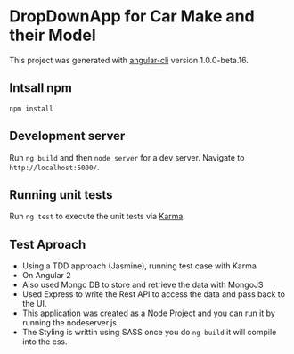 # DropDownApp for Car Make and their Model

This project was generated with [angular-cli](https://github.com/angular/angular-cli) version 1.0.0-beta.16.
## Intsall npm
 `npm install`
## Development server
Run `ng build` and then `node server` for a dev server. Navigate to `http://localhost:5000/`.

## Running unit tests

Run `ng test` to execute the unit tests via [Karma](https://karma-runner.github.io).

## Test Aproach
  - Using a TDD approach (Jasmine), running test case with Karma
  - On Angular 2 
  - Also used Mongo DB to store and retrieve the data with MongoJS
  - Used Express to write the Rest API to access the data and pass back to the UI.
  - This application was created as a Node Project and you can run it by running the nodeserver.js.
  - The Styling is writtin using SASS once you do `ng-build` it will compile into the css. 
